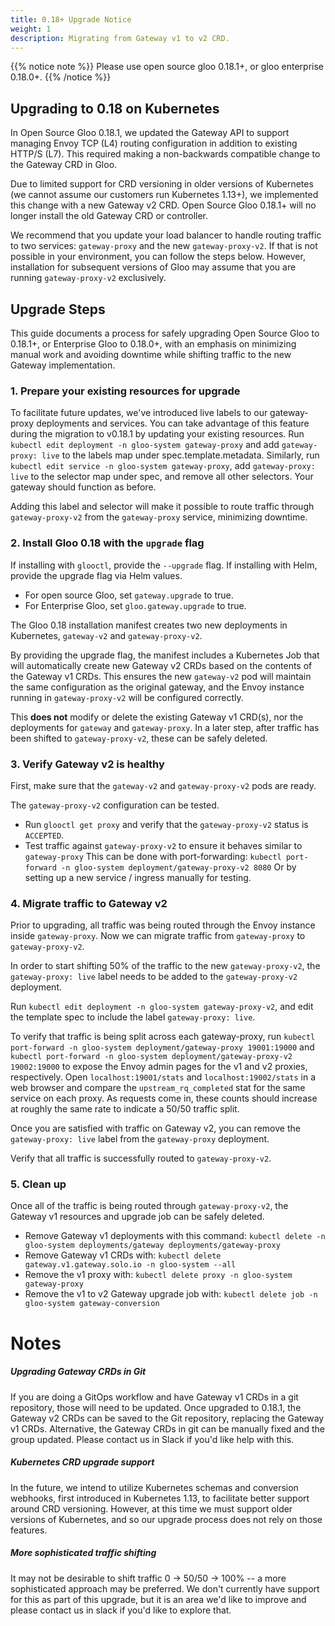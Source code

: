 ```yaml
---
title: 0.18+ Upgrade Notice
weight: 1
description: Migrating from Gateway v1 to v2 CRD. 
---
```


 {{% notice note %}} Please use open source gloo 0.18.1+, or gloo enterprise 0.18.0+. {{% /notice %}}

## Upgrading to 0.18 on Kubernetes
In Open Source Gloo 0.18.1, we updated the Gateway API to support managing Envoy TCP (L4) routing configuration in addition to existing HTTP/S (L7). This required making a non-backwards compatible change to the Gateway CRD in Gloo. 

Due to limited support for CRD versioning in older versions of Kubernetes (we cannot assume our customers run Kubernetes 1.13+), we implemented this change with a new Gateway v2 CRD. Open Source Gloo 0.18.1+ will no longer install the old Gateway CRD or controller.  

We recommend that you update your load balancer to handle routing traffic to two services: `gateway-proxy` and the new `gateway-proxy-v2`. If that is not possible in your environment, you can follow the steps below. However, installation for subsequent versions of Gloo may assume that you are running `gateway-proxy-v2` exclusively.

## Upgrade Steps

This guide documents a process for safely upgrading Open Source Gloo to 0.18.1+, or Enterprise Gloo to 0.18.0+, with an emphasis on minimizing manual work and avoiding downtime while shifting traffic to the new Gateway implementation. 

### 1. Prepare your existing resources for upgrade
To facilitate future updates, we've introduced live labels to our gateway-proxy deployments and services. You can take advantage of this feature during the migration to v0.18.1 by updating your existing resources. Run `kubectl edit deployment -n gloo-system gateway-proxy` and add `gateway-proxy: live` to the labels map under spec.template.metadata. Similarly, run `kubectl edit service -n gloo-system gateway-proxy`, add `gateway-proxy: live` to the selector map under spec, and remove all other selectors. Your gateway should function as before.

Adding this label and selector will make it possible to route traffic through `gateway-proxy-v2` from the `gateway-proxy` service, minimizing downtime.

### 2. Install Gloo 0.18 with the `upgrade` flag
If installing with `glooctl`, provide the `--upgrade` flag. If installing with Helm, provide the upgrade flag via Helm values. 

* For open source Gloo, set `gateway.upgrade` to true. 
* For Enterprise Gloo, set `gloo.gateway.upgrade` to true. 

The Gloo 0.18 installation manifest creates two new deployments in Kubernetes, `gateway-v2` and `gateway-proxy-v2`. 

By providing the upgrade flag, the manifest includes a Kubernetes Job that will automatically create new Gateway v2 CRDs based on the contents of the Gateway v1 CRDs. This ensures the new `gateway-v2` pod will maintain the same configuration as the original gateway, and the Envoy instance running in `gateway-proxy-v2` will be configured correctly. 

This **does not** modify or delete the existing Gateway v1 CRD(s), nor the deployments for `gateway` and `gateway-proxy`. In a later step, after traffic has been shifted to `gateway-proxy-v2`, these can be safely deleted. 

### 3. Verify Gateway v2 is healthy
First, make sure that the `gateway-v2` and `gateway-proxy-v2` pods are ready. 

The `gateway-proxy-v2` configuration can be tested. 

* Run `glooctl get proxy` and verify that the `gateway-proxy-v2` status is `ACCEPTED`. 
* Test traffic against `gateway-proxy-v2` to ensure it behaves similar to `gateway-proxy`
	This can be done with port-forwarding: `kubectl port-forward -n gloo-system deployment/gateway-proxy-v2 8080`
	Or by setting up a new service / ingress manually for testing. 

### 4. Migrate traffic to Gateway v2
Prior to upgrading, all traffic was being routed through the Envoy instance inside `gateway-proxy`. Now we can migrate traffic from `gateway-proxy` to `gateway-proxy-v2`. 

In order to start shifting 50% of the traffic to the new `gateway-proxy-v2`, the `gateway-proxy: live` label needs to be added to the `gateway-proxy-v2` deployment.

Run `kubectl edit deployment -n gloo-system gateway-proxy-v2`, and edit the template spec to include the label `gateway-proxy: live`. 

To verify that traffic is being split across each gateway-proxy, run `kubectl port-forward -n gloo-system deployment/gateway-proxy 19001:19000` and `kubectl port-forward -n gloo-system deployment/gateway-proxy-v2 19002:19000` to expose the Envoy admin pages for the v1 and v2 proxies, respectively. Open `localhost:19001/stats` and `localhost:19002/stats` in a web browser and compare the `upstream_rq_completed` stat for the same service on each proxy. As requests come in, these counts should increase at roughly the same rate to indicate a 50/50 traffic split.

Once you are satisfied with traffic on Gateway v2, you can remove the `gateway-proxy: live` label from the `gateway-proxy` deployment.

Verify that all traffic is successfully routed to `gateway-proxy-v2`.

### 5. Clean up
Once all of the traffic is being routed through `gateway-proxy-v2`, the Gateway v1 resources and upgrade job can be safely deleted. 

* Remove Gateway v1 deployments with this command:
`kubectl delete -n gloo-system deployments/gateway deployments/gateway-proxy`
* Remove Gateway v1 CRDs with: 
`kubectl delete gateway.v1.gateway.solo.io -n gloo-system --all`
* Remove the v1 proxy with:
`kubectl delete proxy -n gloo-system gateway-proxy`
* Remove the v1 to v2 Gateway upgrade job with:
`kubectl delete job -n gloo-system gateway-conversion`

# Notes

##### Upgrading Gateway CRDs in Git
If you are doing a GitOps workflow and have Gateway v1 CRDs in a git repository, those will need to be updated. Once upgraded to 0.18.1, the Gateway v2 CRDs can be saved to the Git repository, replacing the Gateway v1 CRDs. Alternative, the Gateway CRDs in git can be manually fixed and the group updated. Please contact us in Slack if you'd like help with this. 

##### Kubernetes CRD upgrade support
In the future, we intend to utilize Kubernetes schemas and conversion webhooks, first introduced in Kubernetes 1.13, to facilitate better support around CRD versioning. However, at this time we must support older versions of Kubernetes, and so our upgrade process does not rely on those features. 

##### More sophisticated traffic shifting
It may not be desirable to shift traffic 0 -> 50/50 -> 100% -- a more sophisticated approach may be preferred. We don't currently have support for this as part of this upgrade, but it is an area we'd like to improve and please contact us in slack if you'd like to explore that. 

